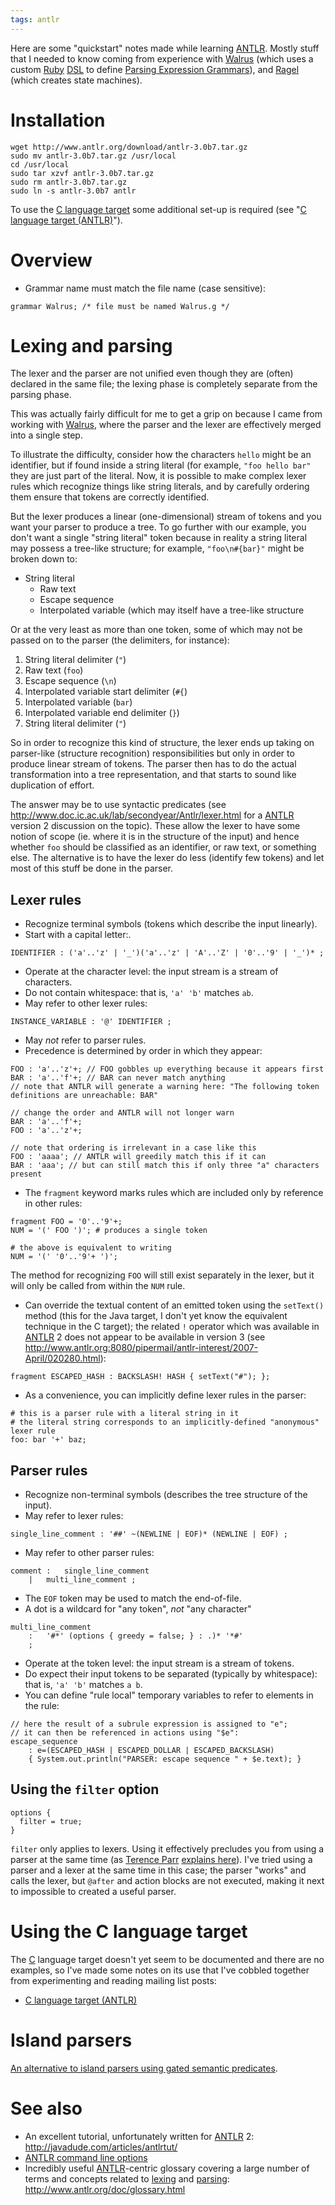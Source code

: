 ```yaml
---
tags: antlr
---
```


Here are some "quickstart" notes made while learning [ANTLR](/wiki/ANTLR). Mostly stuff that I needed to know coming from experience with [Walrus](/wiki/Walrus) (which uses a custom [Ruby](/wiki/Ruby) [DSL](/wiki/DSL) to define [Parsing Expression Grammars](/wiki/Parsing_Expression_Grammars)), and [Ragel](/wiki/Ragel) (which creates state machines).

# Installation

    wget http://www.antlr.org/download/antlr-3.0b7.tar.gz
    sudo mv antlr-3.0b7.tar.gz /usr/local
    cd /usr/local
    sudo tar xzvf antlr-3.0b7.tar.gz
    sudo rm antlr-3.0b7.tar.gz
    sudo ln -s antlr-3.0b7 antlr

To use the [C language target](/wiki/C_language_target) some additional set-up is required (see "[C language target (ANTLR)](/wiki/C_language_target_%28ANTLR%29)").

# Overview

-   Grammar name must match the file name (case sensitive):

<!-- -->

    grammar Walrus; /* file must be named Walrus.g */

# Lexing and parsing

The lexer and the parser are not unified even though they are (often) declared in the same file; the lexing phase is completely separate from the parsing phase.

This was actually fairly difficult for me to get a grip on because I came from working with [Walrus](/wiki/Walrus), where the parser and the lexer are effectively merged into a single step.

To illustrate the difficulty, consider how the characters `hello` might be an identifier, but if found inside a string literal (for example, `"foo hello bar"` they are just part of the literal. Now, it is possible to make complex lexer rules which recognize things like string literals, and by carefully ordering them ensure that tokens are correctly identified.

But the lexer produces a linear (one-dimensional) stream of tokens and you want your parser to produce a tree. To go further with our example, you don't want a single "string literal" token because in reality a string literal may possess a tree-like structure; for example, `"foo\n#{bar}"` might be broken down to:

-   String literal
    -   Raw text
    -   Escape sequence
    -   Interpolated variable (which may itself have a tree-like structure

Or at the very least as more than one token, some of which may not be passed on to the parser (the delimiters, for instance):

1.  String literal delimiter (`"`)
2.  Raw text (`foo`)
3.  Escape sequence (`\n`)
4.  Interpolated variable start delimiter (`#{`)
5.  Interpolated variable (`bar`)
6.  Interpolated variable end delimiter (`}`)
7.  String literal delimiter (`"`)

So in order to recognize this kind of structure, the lexer ends up taking on parser-like (structure recognition) responsibilities but only in order to produce linear stream of tokens. The parser then has to do the actual transformation into a tree representation, and that starts to sound like duplication of effort.

The answer may be to use syntactic predicates (see <http://www.doc.ic.ac.uk/lab/secondyear/Antlr/lexer.html> for a [ANTLR](/wiki/ANTLR) version 2 discussion on the topic). These allow the lexer to have some notion of scope (ie. where it is in the structure of the input) and hence whether `foo` should be classified as an identifier, or raw text, or something else. The alternative is to have the lexer do less (identify few tokens) and let most of this stuff be done in the parser.

## Lexer rules

-   Recognize terminal symbols (tokens which describe the input linearly).
-   Start with a capital letter:.

<!-- -->

    IDENTIFIER : ('a'..'z' | '_')('a'..'z' | 'A'..'Z' | '0'..'9' | '_')* ;

-   Operate at the character level: the input stream is a stream of characters.
-   Do not contain whitespace: that is, `'a' 'b'` matches `ab`.
-   May refer to other lexer rules:

<!-- -->

    INSTANCE_VARIABLE : '@' IDENTIFIER ;

-   May *not* refer to parser rules.
-   Precedence is determined by order in which they appear:

<!-- -->

    FOO : 'a'..'z'+; // FOO gobbles up everything because it appears first
    BAR : 'a'..'f'+; // BAR can never match anything
    // note that ANTLR will generate a warning here: "The following token definitions are unreachable: BAR"

    // change the order and ANTLR will not longer warn
    BAR : 'a'..'f'+;
    FOO : 'a'..'z'+;

    // note that ordering is irrelevant in a case like this
    FOO : 'aaaa'; // ANTLR will greedily match this if it can
    BAR : 'aaa'; // but can still match this if only three "a" characters present

-   The `fragment` keyword marks rules which are included only by reference in other rules:

<!-- -->

    fragment FOO = '0'..'9'+;
    NUM = '(' FOO ')'; # produces a single token

    # the above is equivalent to writing
    NUM = '(' '0'..'9'+ ')';

The method for recognizing `FOO` will still exist separately in the lexer, but it will only be called from within the `NUM` rule.

-   Can override the textual content of an emitted token using the `setText()` method (this for the Java target, I don't yet know the equivalent technique in the C target); the related `!` operator which was available in [ANTLR](/wiki/ANTLR) 2 does not appear to be available in version 3 (see <http://www.antlr.org:8080/pipermail/antlr-interest/2007-April/020280.html>):

<!-- -->

    fragment ESCAPED_HASH : BACKSLASH! HASH { setText("#"); };

-   As a convenience, you can implicitly define lexer rules in the parser:

<!-- -->

    # this is a parser rule with a literal string in it
    # the literal string corresponds to an implicitly-defined "anonymous" lexer rule
    foo: bar '+' baz;

## Parser rules

-   Recognize non-terminal symbols (describes the tree structure of the input).
-   May refer to lexer rules:

<!-- -->

    single_line_comment : '##' ~(NEWLINE | EOF)* (NEWLINE | EOF) ;

-   May refer to other parser rules:

<!-- -->

    comment	: 	single_line_comment
    	|	multi_line_comment ;

-   The `EOF` token may be used to match the end-of-file.
-   A dot is a wildcard for "any token", *not* "any character"

<!-- -->

    multi_line_comment
    	:	'#*' (options { greedy = false; } : .)* '*#'
    	;

-   Operate at the token level: the input stream is a stream of tokens.
-   Do expect their input tokens to be separated (typically by whitespace): that is, `'a' 'b'` matches `a b`.
-   You can define "rule local" temporary variables to refer to elements in the rule:

<!-- -->

    // here the result of a subrule expression is assigned to "e";
    // it can then be referenced in actions using "$e": 
    escape_sequence
        : e=(ESCAPED_HASH | ESCAPED_DOLLAR | ESCAPED_BACKSLASH)
        { System.out.println("PARSER: escape sequence " + $e.text); }

## Using the `filter` option

    options {
      filter = true;
    }

`filter` only applies to lexers. Using it effectively precludes you from using a parser at the same time (as [Terence Parr](/wiki/Terence_Parr) [explains here](http://www.antlr.org:8080/pipermail/antlr-interest/2007-May/020942.html)). I've tried using a parser and a lexer at the same time in this case; the parser "works" and calls the lexer, but `@after` and action blocks are not executed, making it next to impossible to created a useful parser.

# Using the C language target

The [C](/wiki/C) language target doesn't yet seem to be documented and there are no examples, so I've made some notes on its use that I've cobbled together from experimenting and reading mailing list posts:

-   [C language target (ANTLR)](/wiki/C_language_target_%28ANTLR%29)

# Island parsers

[An alternative to island parsers using gated semantic predicates](http://svn.perl.org/viewcvs/parrot/trunk/languages/plumhead/src/antlr3/Plumhead.g?view=markup).

# See also

-   An excellent tutorial, unfortunately written for [ANTLR](/wiki/ANTLR) 2: <http://javadude.com/articles/antlrtut/>
-   [ANTLR command line options](/wiki/ANTLR_command_line_options)
-   Incredibly useful [ANTLR](/wiki/ANTLR)-centric glossary covering a large number of terms and concepts related to [lexing](/wiki/lexing) and [parsing](/wiki/parsing): <http://www.antlr.org/doc/glossary.html>

